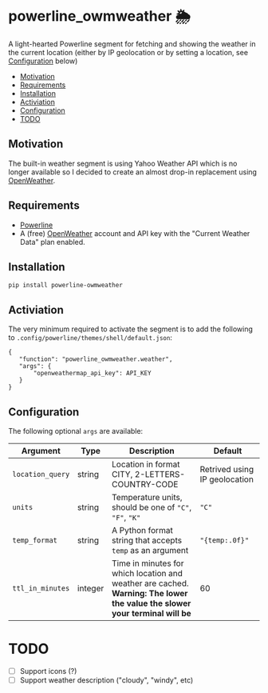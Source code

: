 # powerline_owmweather 🌦

A light-hearted Powerline segment for fetching and showing the weather in the current location (either by IP geolocation or by setting a location, see [Configuration](#configuration) below)

- [Motivation](#motivation)
- [Requirements](#requirements)
- [Installation](#installation)
- [Activiation](#activiation)
- [Configuration](#configuration)
- [TODO](#todo)

## Motivation

The built-in weather segment is using Yahoo Weather API which is no longer available so I decided to create an almost drop-in replacement using [OpenWeather](https://openweathermap.org/).

## Requirements

 - [Powerline](https://github.com/powerline/powerline)
 - A (free) [OpenWeather](https://openweathermap.org/) account and API key with the "Current Weather Data" plan enabled.
 
 ## Installation
 
 ```
 pip install powerline-owmweather
 ```
 
 ## Activiation
 
 The very minimum required to activate the segment is to add the following to `.config/powerline/themes/shell/default.json`:
 
 ```
 {
    "function": "powerline_owmweather.weather",
    "args": {
        "openweathermap_api_key": API_KEY
    }
 }
 ```
 
 ## Configuration
 
 The following optional `args` are available:
 
 
| Argument | Type | Description | Default
| --- | --- | --- | --- |
| `location_query` | string | Location in format CITY, 2-LETTERS-COUNTRY-CODE | Retrived using IP geolocation | 
| `units` | string | Temperature units, should be one of `"C"`, `"F"`, `"K"` | `"C"` |
| `temp_format` | string | A Python format string that accepts `temp` as an argument | `"{temp:.0f}"` |
| `ttl_in_minutes` | integer | Time in minutes for which location and weather are cached. <br>**Warning: The lower the value the slower your terminal will be** | 60 |

# TODO

 - [ ] Support icons (?)
 - [ ] Support weather description ("cloudy", "windy", etc)
